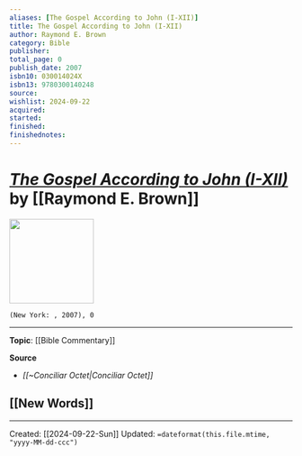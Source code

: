 ```yaml
---
aliases: [The Gospel According to John (I-XII)]
title: The Gospel According to John (I-XII)
author: Raymond E. Brown
category: Bible
publisher: 
total_page: 0
publish_date: 2007
isbn10: 030014024X
isbn13: 9780300140248
source: 
wishlist: 2024-09-22
acquired: 
started: 
finished: 
finishednotes: 
---
```

# *[The Gospel According to John (I-XII)]()* by [[Raymond E. Brown]]

<img src="http://books.google.com/books/content?id=6i56QwAACAAJ&printsec=frontcover&img=1&zoom=1&source=gbs_api" width=150>

`(New York: , 2007), 0`



--- 
**Topic**: [[Bible Commentary]]

**Source**
- *[[~Conciliar Octet|Conciliar Octet]]*
 
**[[New Words]]**
- 

---
Created: [[2024-09-22-Sun]]
Updated: `=dateformat(this.file.mtime, "yyyy-MM-dd-ccc")`